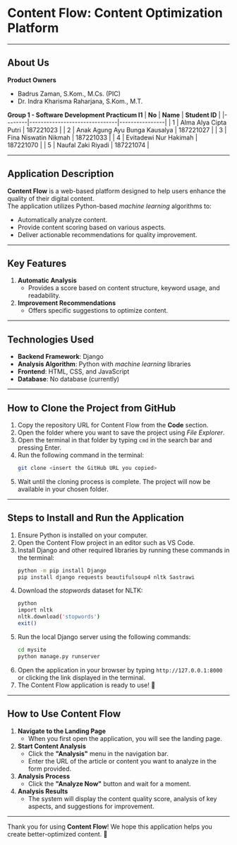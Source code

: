 # **Content Flow: Content Optimization Platform**

---

## **About Us**

**Product Owners**
- Badrus Zaman, S.Kom., M.Cs. (PIC)
- Dr. Indra Kharisma Raharjana, S.Kom., M.T.

**Group 1 - Software Development Practicum I1**
| **No** | **Name**                     | **Student ID** |
|--------|-------------------------------|----------------|
| 1      | Alma Alya Cipta Putri         | 187221023      |
| 2      | Anak Agung Ayu Bunga Kausalya | 187221027      |
| 3      | Fina Niswatin Nikmah          | 187221033      |
| 4      | Evitadewi Nur Hakimah         | 187221070      |
| 5      | Naufal Zaki Riyadi            | 187221074      |

---

## **Application Description**
**Content Flow** is a web-based platform designed to help users enhance the quality of their digital content.  
The application utilizes Python-based *machine learning* algorithms to:  
- Automatically analyze content.  
- Provide content scoring based on various aspects.  
- Deliver actionable recommendations for quality improvement.

---

## **Key Features**
1. **Automatic Analysis**  
   - Provides a score based on content structure, keyword usage, and readability.  
2. **Improvement Recommendations**  
   - Offers specific suggestions to optimize content.

---

## **Technologies Used**
- **Backend Framework**: Django  
- **Analysis Algorithm**: Python with *machine learning* libraries  
- **Frontend**: HTML, CSS, and JavaScript  
- **Database**: No database (currently)  

---

## **How to Clone the Project from GitHub**
1. Copy the repository URL for Content Flow from the **Code** section.  
2. Open the folder where you want to save the project using *File Explorer*.  
3. Open the terminal in that folder by typing `cmd` in the search bar and pressing Enter.  
4. Run the following command in the terminal:  
   ```bash
   git clone <insert the GitHub URL you copied>
   ```
5. Wait until the cloning process is complete. The project will now be available in your chosen folder.

---

## **Steps to Install and Run the Application**
1. Ensure Python is installed on your computer.  
2. Open the Content Flow project in an editor such as VS Code.  
3. Install Django and other required libraries by running these commands in the terminal:  
   ```bash
   python -m pip install Django
   pip install django requests beautifulsoup4 nltk Sastrawi
   ```
4. Download the *stopwords* dataset for NLTK:  
   ```bash
   python
   import nltk
   nltk.download('stopwords')
   exit()
   ```
5. Run the local Django server using the following commands:  
   ```bash
   cd mysite
   python manage.py runserver
   ```
6. Open the application in your browser by typing `http://127.0.0.1:8000` or clicking the link displayed in the terminal.  
7. The Content Flow application is ready to use! 🎉

---

## **How to Use Content Flow**
1. **Navigate to the Landing Page**  
   - When you first open the application, you will see the landing page.  
2. **Start Content Analysis**  
   - Click the **"Analysis"** menu in the navigation bar.  
   - Enter the URL of the article or content you want to analyze in the form provided.  
3. **Analysis Process**  
   - Click the **"Analyze Now"** button and wait for a moment.  
4. **Analysis Results**  
   - The system will display the content quality score, analysis of key aspects, and suggestions for improvement.  

---

Thank you for using **Content Flow**! We hope this application helps you create better-optimized content. 🚀
